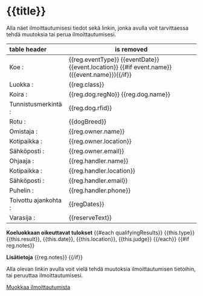 [subject]: # ({{subject}}: {{reg.eventType}} {{eventDate}} {{event.location}})

# {{title}}

Alla näet ilmoittautumisesi tiedot sekä linkin, jonka avulla voit tarvittaessa tehdä muutoksia tai perua ilmoittautumisesi.

table header | is removed
:-- | ----
Koe                :| {{reg.eventType}} {{eventDate}} {{event.location}} {{#if event.name}}({{event.name}}){{/if}}
Luokka             :| {{reg.class}}
Koira              :| {{reg.dog.regNo}} {{reg.dog.name}}
Tunnistusmerkintä  :| {{reg.dog.rfid}}
Rotu               :| {{dogBreed}}
Omistaja           :| {{reg.owner.name}}
Kotipaikka         :| {{reg.owner.location}}
Sähköposti         :| {{reg.owner.email}}
Ohjaaja            :| {{reg.handler.name}}
Kotipaikka         :| {{reg.handler.location}}
Sähköposti         :| {{reg.handler.email}}
Puhelin            :| {{reg.handler.phone}}
Toivottu ajankohta :| {{regDates}}
Varasija           :| {{reserveText}}

**Koeluokkaan oikeuttavat tulokset**
{{#each qualifyingResults}}
{{this.type}} {{this.result}}, {{this.date}}, {{this.location}}, {{this.judge}}
{{/each}}
{{#if reg.notes}}

**Lisätietoja**
{{reg.notes}}
{{/if}}

Alla olevan linkin avulla voit vielä tehdä muutoksia ilmoittautumisen tietoihin, tai peruuttaa ilmoittautumisesi.

[Muokkaa ilmoittautumista]({{editLink}})
